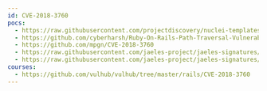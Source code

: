 ```yaml
---
id: CVE-2018-3760
pocs:
  - https://raw.githubusercontent.com/projectdiscovery/nuclei-templates/master/cves/CVE-2018-3760.yaml
  - https://github.com/cyberharsh/Ruby-On-Rails-Path-Traversal-Vulnerability-CVE-2018-3760-
  - https://github.com/mpgn/CVE-2018-3760
  - https://raw.githubusercontent.com/jaeles-project/jaeles-signatures/master/cves/rails-cve-2018-3760.yaml
  - https://raw.githubusercontent.com/jaeles-project/jaeles-signatures/master/cves/rails-sprockets-info-leak-cve-2018-3760.yaml
courses:
  - https://github.com/vulhub/vulhub/tree/master/rails/CVE-2018-3760
---
```

